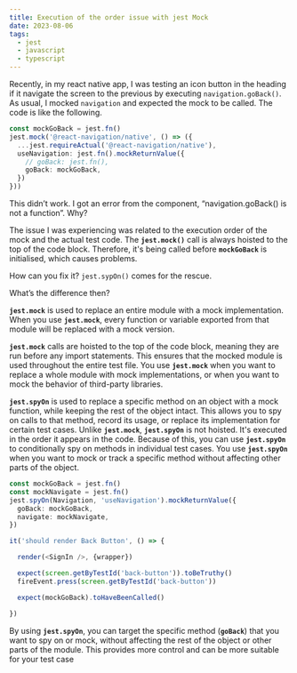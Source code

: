 ```yaml
---
title: Execution of the order issue with jest Mock
date: 2023-08-06
tags:
  - jest
  - javascript
  - typescript
---
```


Recently, in my react native app, I was testing an icon button in the heading if it navigate the screen to the previous by executing `navigation.goBack()`. As usual, I mocked `navigation` and expected the mock to be called. The code is like the following.

```typescript
const mockGoBack = jest.fn()
jest.mock('@react-navigation/native', () => ({
  ...jest.requireActual('@react-navigation/native'),
  useNavigation: jest.fn().mockReturnValue({
    // goBack: jest.fn(),
    goBack: mockGoBack,
  })
}))
```

This didn’t work. I got an error from the component, “navigation.goBack() is not a function”. Why?

The issue I was experiencing was related to the execution order of the mock and the actual test code. The **`jest.mock()`** call is always hoisted to the top of the code block. Therefore, it's being called before **`mockGoBack`** is initialised, which causes problems.

How can you fix it? `jest.sypOn()` comes for the rescue. 

What’s the difference then?

**`jest.mock`** is used to replace an entire module with a mock implementation. When you use **`jest.mock`**, every function or variable exported from that module will be replaced with a mock version.

**`jest.mock`** calls are hoisted to the top of the code block, meaning they are run before any import statements. This ensures that the mocked module is used throughout the entire test file. You use **`jest.mock`** when you want to replace a whole module with mock implementations, or when you want to mock the behavior of third-party libraries.

**`jest.spyOn`** is used to replace a specific method on an object with a mock function, while keeping the rest of the object intact. This allows you to spy on calls to that method, record its usage, or replace its implementation for certain test cases. Unlike **`jest.mock`**, **`jest.spyOn`** is not hoisted. It's executed in the order it appears in the code. Because of this, you can use **`jest.spyOn`** to conditionally spy on methods in individual test cases. You use **`jest.spyOn`** when you want to mock or track a specific method without affecting other parts of the object.

```typescript
const mockGoBack = jest.fn()
const mockNavigate = jest.fn()
jest.spyOn(Navigation, 'useNavigation').mockReturnValue({
  goBack: mockGoBack,
  navigate: mockNavigate,
})

it('should render Back Button', () => {

  render(<SignIn />, {wrapper})

  expect(screen.getByTestId('back-button')).toBeTruthy()
  fireEvent.press(screen.getByTestId('back-button'))

  expect(mockGoBack).toHaveBeenCalled()

})
```

By using **`jest.spyOn`**, you can target the specific method (**`goBack`**) that you want to spy on or mock, without affecting the rest of the object or other parts of the module. This provides more control and can be more suitable for your test case

